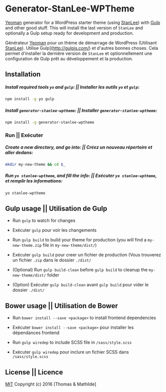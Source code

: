 # Generator-StanLee-WPTheme

[Yeoman](http://yeoman.io/) generator for a WordPress starter theme (using [StanLee](https://github.com/tomtomgo92/StanLee)) with [Gulp](http://gulpjs.com/) and other good stuff. This will install the last version of `StanLee` and optionally a Gulp setup ready for development and production.

Générateur [Yeoman](http://yeoman.io/) pour un thème de démarrage de WordPress (Utilisant [StanLee](https://github.com/tomtomgo92/StanLee)). Utilise Gulp](http://gulpjs.com/) et d'autres bonnes choses. Cela permet d'installer la dernière version de `StanLee` et optionnellement une configuration de Gulp prêt au développement et la production.


## Installation


##### Install required tools `yo` and `gulp`: || Installer les outils `yo` et `gulp`:

```bash
npm install -g yo gulp
```


##### Install `generator-stanlee-wptheme`: || Installer `generator-stanlee-wptheme`:

```bash
npm install -g generator-stanlee-wptheme
```


### Run || Exécuter


##### Create a new directory, and go into: || Créez un nouveau répertoire et aller dedans:

```bash
mkdir my-new-theme && cd $_
```


##### Run `yo stanlee-wptheme`, and fill the info: || Exécuter `yo stanlee-wptheme`, et remplir les informations:

```bash
yo stanlee-wptheme
```


## Gulp usage || Utilisation de Gulp

- Run `gulp` to watch for changes
- Exécuter `gulp` pour voir les changements

- Run `gulp build` to build your theme for production (you will find a `my-new-theme.zip` file in `my-new-theme/dist/`)
- Exécuter `gulp build` pour creer un fichier de production (Vous trouverez un fichier `.zip` dans le dossier `./dist/`

- (Optional) Run `gulp build-clean` before `gulp build` to cleanup the `my-new-theme/dist/` folder
- (Option) Exécuter `gulp build-clean` avant `gulp build` pour vider le dossier `./dist/`


## Bower usage || Utilisation de Bower

- Run `bower install --save <package>` to install frontend dependencies
- Exécuter `bower install --save <package>` pour installer les dépendances frontend

- Run `gulp wiredep` to include SCSS file in `/sass/style.scss`
- Exécuter `gulp wiredep` pour inclure un fichier SCSS dans `/sass/style.scss`

## License || Licence

[MIT](http://opensource.org/licenses/MIT)
Copyright (c) 2016 [Thomas & Mathilde]
